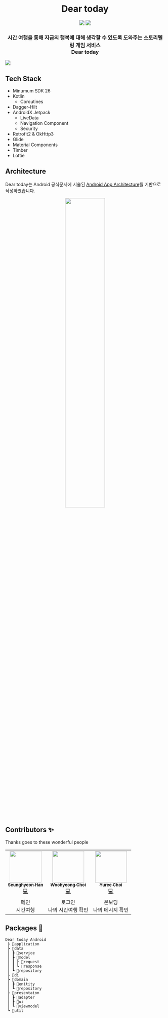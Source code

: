 <h1 align="center">Dear today</h1>

<p align="center">
    <img src="https://img.shields.io/badge/Kotlin-1.6.10-7F52FF?style=for-the-badge&logo=Kotlin&logoColor=white"/>
    <img src="https://img.shields.io/badge/all_contributors-3-orange.svg?style=for-the-badge"/>
</p>

<p align="center">
	<h3 align="center">
		시간 여행을 통해 지금의 행복에 대해 생각할 수 있도록 도와주는 스토리텔링 게임 서비스<br>Dear today
	</h3>	
	<img src="https://user-images.githubusercontent.com/81508084/178636838-310b9640-d0d7-41c1-9d37-b5e5a7349e6f.png" />

</p>

<h2>Tech Stack</h2>

- Minumum SDK 26
- Kotlin
    - Coroutines
- Dagger-Hilt
- AndroidX Jetpack
    - LiveData
    - Navigation Component
    - Security
- Retrofit2 & OkHttp3
- Glide
- Material Components
- Timber
- Lottie

<h2>Architecture</h2>

Dear today는 Android 공식문서에 서술된 [Android App Architecture](https://developer.android.com/topic/architecture#recommended-app-arch)를 기반으로 작성하였습니다.

<p align="center">
  <img src="https://developer.android.com/topic/libraries/architecture/images/mad-arch-overview.png" width="50%"/>
</p>


## Contributors ✨

Thanks goes to these wonderful people

<!-- ALL-CONTRIBUTORS-LIST:START - Do not remove or modify this section -->
<!-- prettier-ignore-start -->
<!-- markdownlint-disable -->
<table>
  <tr>
    <td align="center"><a href="http://github.com/hansh0101"><img src="https://avatars.githubusercontent.com/u/81508084?v=4" width="100px;" alt=""/><br /><sub><b>Seunghyeon Han</b></sub></a><br /><a href="https://github.com/TeamDearToday/Deartoday-Android/commits?author=hansh0101" title="Code">💻</a></td>
    <td align="center"><a href="https://github.com/dn7638"><img src="https://avatars.githubusercontent.com/u/48896148?v=4" width="100px;" alt=""/><br /><sub><b>Woohyeong Choi</b></sub></a><br /><a href="https://github.com/TeamDearToday/Deartoday-Android/commits?author=dn7638" title="Code">💻</a></td>
    <td align="center"><a href="https://github.com/uxri"><img src="https://avatars.githubusercontent.com/u/102457223?v=4" width="100px;" at=""/><br /><sub><b>Yuree Choi</b></sub></a><br /><a href="https://github.com/TeamDearToday/Deartoday-Android/commits?author=uxri" title="Code">💻</a></td>
  </tr>
    <tr>
    <td align="center">메인<br>시간여행</td>
    <td align="center">로그인<br>나의 시간여행 확인</td>
    <td align="center">온보딩<br>나의 메시지 확인</td>
  </tr>
</table>

<!-- markdownlint-restore -->
<!-- prettier-ignore-end -->

<!-- ALL-CONTRIBUTORS-LIST:END -->


## Packages 📁

```
Dear today Android
 ┣ 📂application
 ┣ 📂data
 ┃ ┣ 📂service
 ┃ ┣ 📂model
 ┃ ┃ ┣ 📂request
 ┃ ┃ ┗ 📂response
 ┃ ┗ 📂repository
 ┣ 📂di
 ┣ 📂domain
 ┃ ┣ 📂enitity
 ┃ ┗ 📂repository
 ┣ 📂presentaion
 ┃ ┣ 📂adapter
 ┃ ┣ 📂ui
 ┃ ┗ 📂viewmodel
 ┗ 📂util
```

